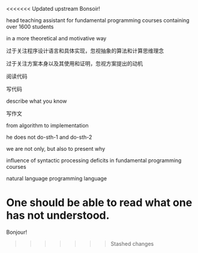 <<<<<<< Updated upstream
Bonsoir!

head teaching assistant for fundamental programming courses containing over 1600 students

in a more theoretical and motivative way


过于关注程序设计语言和具体实现，忽视抽象的算法和计算思维理念

过于关注方案本身以及其使用和证明，忽视方案提出的动机


阅读代码


写代码



describe what you know


写作文

from algorithm to implementation





he does not do-sth-1 and do-sth-2



we are not only, but also to present why


influence of syntactic processing deficits in fundamental programming courses

natural language
programming language




One should be able to read what one has not understood.
=======
Bonjour!
>>>>>>> Stashed changes
